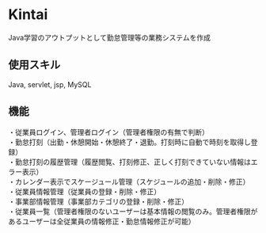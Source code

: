 # Kintai
Java学習のアウトプットとして勤怠管理等の業務システムを作成

## 使用スキル
Java, servlet, jsp, MySQL

## 機能
・従業員ログイン、管理者ログイン（管理者権限の有無で判断）  
・勤怠打刻（出勤・休憩開始・休憩終了・退勤。打刻時に自動で時刻を取得し登録）  
・勤怠打刻の履歴管理（履歴閲覧、打刻修正、正しく打刻できていない情報はエラー表示）  
・カレンダー表示でスケージュール管理（スケジュールの追加・削除・修正）  
・従業員情報管理（従業員の登録・削除・修正）  
・事業部情報管理（事業部カテゴリの登録・削除・修正）  
・従業員一覧（管理者権限のないユーザーは基本情報の閲覧のみ。管理者権限があるユーザーは全従業員の情報修正・勤怠情報修正が可能）  